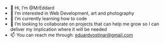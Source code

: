 - 👋 Hi, I’m @MrEddard
- 👀 I’m interested in Web Development, art and photography 
- 🌱 I’m currently learning how to code
- 💞️ I’m looking to collaborate on projects that can help me grow so I can deliver my implication where it will be needed
- 📫 You can reach me through: eduardvostinar@gmail.com

<!---
MrEddard/MrEddard is a ✨ special ✨ repository because its `README.md` (this file) appears on your GitHub profile.
You can click the Preview link to take a look at your changes.
--->
